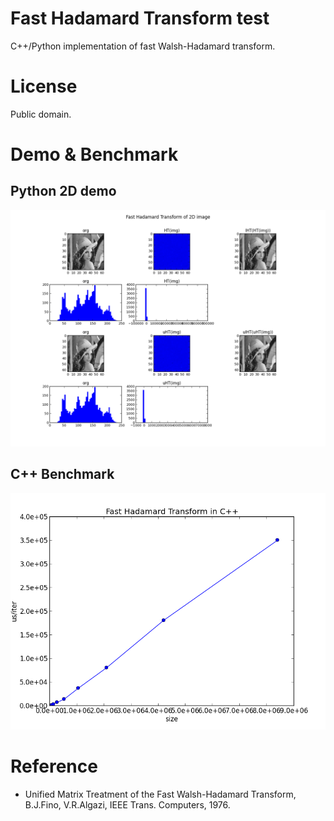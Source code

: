 # Fast Hadamard Transform test

C++/Python implementation of fast Walsh-Hadamard transform.

# License

Public domain.

# Demo & Benchmark

## Python 2D demo

![demo](https://raw.githubusercontent.com/t-suzuki/fast_hadamard_transform_test/master/doc/demo_python.png)

## C++ Benchmark

![demo](https://raw.githubusercontent.com/t-suzuki/fast_hadamard_transform_test/master/doc/demo_cpp.png)

# Reference

* Unified Matrix Treatment of the Fast Walsh-Hadamard Transform, B.J.Fino, V.R.Algazi, IEEE Trans. Computers, 1976.
